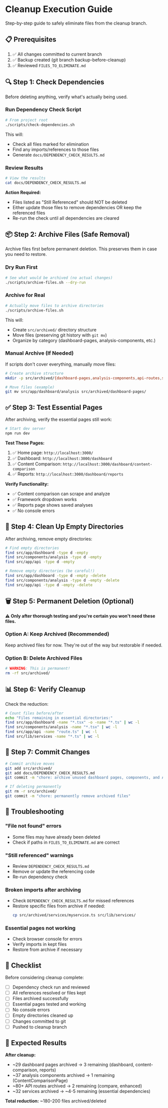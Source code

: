 # Cleanup Execution Guide

Step-by-step guide to safely eliminate files from the cleanup branch.

## 📋 Prerequisites

1. ✅ All changes committed to current branch
2. ✅ Backup created (git branch backup-before-cleanup)
3. ✅ Reviewed `FILES_TO_ELIMINATE.md`

## 🔍 Step 1: Check Dependencies

Before deleting anything, verify what's actually being used.

### Run Dependency Check Script

```bash
# From project root
./scripts/check-dependencies.sh
```

This will:
- Check all files marked for elimination
- Find any imports/references to those files
- Generate `docs/DEPENDENCY_CHECK_RESULTS.md`

### Review Results

```bash
# View the results
cat docs/DEPENDENCY_CHECK_RESULTS.md
```

**Action Required:**
- Files listed as "Still Referenced" should NOT be deleted
- Either update those files to remove dependencies OR keep the referenced files
- Re-run the check until all dependencies are cleared

## 📦 Step 2: Archive Files (Safe Removal)

Archive files first before permanent deletion. This preserves them in case you need to restore.

### Dry Run First

```bash
# See what would be archived (no actual changes)
./scripts/archive-files.sh --dry-run
```

### Archive for Real

```bash
# Actually move files to archive directories
./scripts/archive-files.sh
```

This will:
- Create `src/archived/` directory structure
- Move files (preserving git history with `git mv`)
- Organize by category (dashboard-pages, analysis-components, etc.)

### Manual Archive (If Needed)

If scripts don't cover everything, manually move files:

```bash
# Create archive structure
mkdir -p src/archived/{dashboard-pages,analysis-components,api-routes,services}

# Move files (example)
git mv src/app/dashboard/analysis src/archived/dashboard-pages/
```

## ✅ Step 3: Test Essential Pages

After archiving, verify the essential pages still work:

```bash
# Start dev server
npm run dev
```

**Test These Pages:**
1. ✅ Home page: `http://localhost:3000/`
2. ✅ Dashboard: `http://localhost:3000/dashboard`
3. ✅ Content Comparison: `http://localhost:3000/dashboard/content-comparison`
4. ✅ Reports: `http://localhost:3000/dashboard/reports`

**Verify Functionality:**
- ✅ Content comparison can scrape and analyze
- ✅ Framework dropdown works
- ✅ Reports page shows saved analyses
- ✅ No console errors

## 🧹 Step 4: Clean Up Empty Directories

After archiving, remove empty directories:

```bash
# Find empty directories
find src/app/dashboard -type d -empty
find src/components/analysis -type d -empty
find src/app/api -type d -empty

# Remove empty directories (be careful!)
find src/app/dashboard -type d -empty -delete
find src/components/analysis -type d -empty -delete
find src/app/api -type d -empty -delete
```

## 🗑️ Step 5: Permanent Deletion (Optional)

**⚠️ Only after thorough testing and you're certain you won't need these files.**

### Option A: Keep Archived (Recommended)

Keep archived files for now. They're out of the way but restorable if needed.

### Option B: Delete Archived Files

```bash
# WARNING: This is permanent!
rm -rf src/archived/
```

## 📊 Step 6: Verify Cleanup

Check the reduction:

```bash
# Count files before/after
echo "Files remaining in essential directories:"
find src/app/dashboard -name "*.tsx" -o -name "*.ts" | wc -l
find src/components/analysis -name "*.tsx" | wc -l
find src/app/api -name "route.ts" | wc -l
find src/lib/services -name "*.ts" | wc -l
```

## 🔄 Step 7: Commit Changes

```bash
# Commit archive moves
git add src/archived/
git add docs/DEPENDENCY_CHECK_RESULTS.md
git commit -m "chore: archive unused dashboard pages, components, and API routes"

# If deleting permanently
git rm -r src/archived/
git commit -m "chore: permanently remove archived files"
```

## 🚨 Troubleshooting

### "File not found" errors
- Some files may have already been deleted
- Check if paths in `FILES_TO_ELIMINATE.md` are correct

### "Still referenced" warnings
- Review `DEPENDENCY_CHECK_RESULTS.md`
- Remove or update the referencing code
- Re-run dependency check

### Broken imports after archiving
- Check `DEPENDENCY_CHECK_RESULTS.md` for missed references
- Restore specific files from archive if needed:
  ```bash
  cp src/archived/services/myservice.ts src/lib/services/
  ```

### Essential pages not working
- Check browser console for errors
- Verify imports in kept files
- Restore from archive if necessary

## 📝 Checklist

Before considering cleanup complete:

- [ ] Dependency check run and reviewed
- [ ] All references resolved or files kept
- [ ] Files archived successfully
- [ ] Essential pages tested and working
- [ ] No console errors
- [ ] Empty directories cleaned up
- [ ] Changes committed to git
- [ ] Pushed to cleanup branch

## 🎯 Expected Results

**After cleanup:**
- ~29 dashboard pages archived → 3 remaining (dashboard, content-comparison, reports)
- ~37 analysis components archived → 1 remaining (ContentComparisonPage)
- ~80+ API routes archived → 2 remaining (compare, enhanced)
- ~32 services archived → ~4-5 remaining (essential dependencies)

**Total reduction:** ~180-200 files archived/deleted

